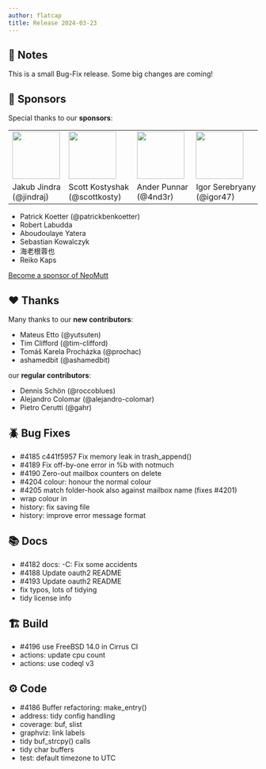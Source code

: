 ```yaml
---
author: flatcap
title: Release 2024-03-23
---
```


## :book: Notes

This is a small Bug-Fix release.
Some big changes are coming!

## :gem: Sponsors

Special thanks to our **sponsors**:

<table>
  <tr>
    <td><a href="https://github.com/jindraj/"><img width="96" src="https://avatars.githubusercontent.com/u/1755070"></a></td>
    <td><a href="https://github.com/scottkosty/"><img width="96" src="https://avatars.githubusercontent.com/u/1149353"></a></td>
    <td><a href="https://github.com/4nd3r/"><img width="96" src="https://avatars.githubusercontent.com/u/7166727"></a></td>
    <td><a href="https://github.com/igor47/"><img width="96" src="https://avatars.githubusercontent.com/u/200575"></a></td>
    <td><a href="https://github.com/veebch/"><img width="96" src="https://avatars.githubusercontent.com/u/75116070"></a></td>
    <td><a href="https://github.com/kmARC/"><img width="96" src="https://avatars.githubusercontent.com/u/6640417"></a></td>
  </tr>
  <tr>
    <td>
      Jakub&nbsp;Jindra<br>(@jindraj)
    </td>
    <td>
      Scott&nbsp;Kostyshak<br>(@scottkosty)
    </td>
    <td>
      Ander&nbsp;Punnar<br>(@4nd3r)
    </td>
    <td>
      Igor&nbsp;Serebryany<br>(@igor47)
    </td>
    <td>
      Martin&nbsp;Spendiff<br>(@veebch)
    </td>
    <td>
      Mark&nbsp;Korondi<br>(@kmARC)
    </td>
  </tr>
</table>

- Patrick Koetter (@patrickbenkoetter)
- Robert Labudda
- Aboudoulaye Yatera
- Sebastian Kowalczyk
- 海老根蓉也
- Reiko Kaps

[Become a sponsor of NeoMutt](https://neomutt.org/sponsor)

## :heart: Thanks

Many thanks to our **new contributors**:

- Mateus Etto (@yutsuten)
- Tim Clifford (@tim-clifford)
- Tomáš Karela Procházka (@prochac)
- ashamedbit (@ashamedbit)

our **regular contributors**:

- Dennis Schön (@roccoblues)
- Alejandro Colomar (@alejandro-colomar)
- Pietro Cerutti (@gahr)

## :beetle: Bug Fixes

- #4185 c441f5957 Fix memory leak in trash_append()
- #4189 Fix off-by-one error in %b with notmuch
- #4190 Zero-out mailbox counters on delete
- #4204 colour: honour the normal colour
- #4205 match folder-hook also against mailbox name (fixes #4201)
- wrap colour in <show-log-messages>
- history: fix saving file
- history: improve error message format

## :books: Docs

- #4182 docs: -C: Fix some accidents
- #4188 Update oauth2 README
- #4193 Update oauth2 README
- fix typos, lots of tidying
- tidy license info

## :building_construction: Build

- #4196 use FreeBSD 14.0 in Cirrus CI
- actions: update cpu count
- actions: use codeql v3

## :gear: Code

- #4186 Buffer refactoring: make_entry()
- address: tidy config handling
- coverage: buf, slist
- graphviz: link labels
- tidy buf_strcpy() calls
- tidy char buffers
- test: default timezone to UTC
